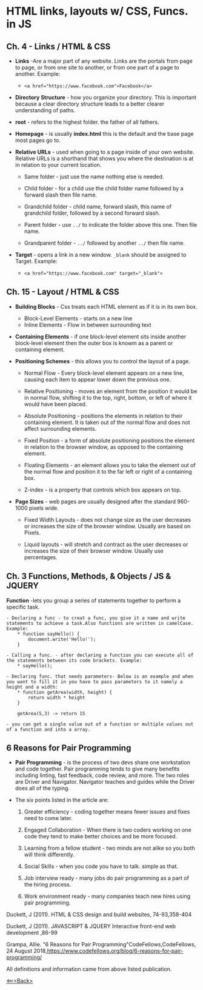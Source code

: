 # HTML links, layouts w/ CSS, Funcs. in JS

## Ch. 4 - Links / HTML & CSS

* **Links** -Are a major part of any website. Links are the portals from page to page, or from one site to another, or from one part of a page to another. Example:

  * ```<a href="https://www.facebook.com">Facebook</a>```

* **Directory Structure** - how you organize your directory. This is important because a clear directory structure leads to a better clearer understanding of paths.

* **root** - refers to the highest folder. the father of all fathers.

* **Homepage** - is usually **index.html** this is the default and the base page most pages go to.

* **Relative URLs** -  used when going to a page inside of your own website. Relative URLs is a shorthand that shows you where the destination is at in relation to your current location.

    - Same folder - just use the name nothing else is needed. 

    - Child folder - for a child use the child folder name followed by a forward slash then file name.

    - Grandchild folder - child name, forward slash, this name of grandchild folder, followed by a second forward slash.

    - Parent folder - use ```../``` to indicate the folder above this one. Then file name.

    - Grandparent folder - ```../``` followed by another ```../``` then file name.

* **Target** - opens a link in a new window. ```_blank``` should be assigned to Target. Example:

    - ```<a href="https://www.facebook.com" target="_blank">```

## Ch. 15 - Layout / HTML & CSS

* **Building Blocks** - Css treats each HTML element as if it is in its own box.
    - Block-Level Elements - starts on a new line
    - Inline Elements - Flow in between surrounding text

* **Containing Elements** - if one block-level element sits inside another block-level element then the outer box is knowm as a parent or containing element.

* **Positioning Schemes** - this allows you to control the layout of a page.

    - Normal Flow - Every block-level element appears on a new line, causing each item to appear lower down the previous one. 

    - Relative Positioning -  moves an element from the position it would be in normal flow, shifting it to the top, right, bottom, or left of where it would have been placed.

    - Absolute Positioning - positions the elements in relation to their containing element. It is taken out of the normal flow and does not affect surrounding elements.

    - Fixed Position - a form of absolute positioning positions the element in relation to the browser window, as opposed to the containing element.

    - Floating Elements - an element allows you to take the element out of the normal flow and position it to the far left or right of a containing box.

    - Z-index - is a property that controls which box appears on top.

* **Page Sizes**  - web pages are usually designed after the standard 960-1000 pixels wide.

    - Fixed Width Layouts - does not change size as the user decreases or increases the size of the browser window. Usually are based on Pixels.

    - Liquid layouts - will stretch and contract as the user decreases or increases the size of their browser window. Usually use percentages.

## Ch. 3 Functions, Methods, & Objects / JS & JQUERY

**Function** -lets you group a series of statements together to perform a specific task.

    - Declaring a func - to creat a func, you give it a name and write statements to achieve a task.Also functions are written in camelCase. Example:
        * function sayHello() {
            document.write('Hello!');
        }

    - Calling a func. - after declaring a function you can execute all of the statements between its code brackets. Example: 
        * sayHello();

    - Declaring func. that needs parameters- Below is an example and when you want to fill it in you have to pass parameters to it namely a height and a width:
        * function getArea(width, height) {
            return width * height
        }

        getArea(5,3) -> return 15

    - you can get a single value out of a function or multiple values out of a function and into a array.

## 6 Reasons for Pair Programming 

* **Pair Programming** - is the process of two devs share one workstation and code together. Pair programming tends to give many benefits including linting, fast feedback, code review, and more. The two roles are Driver and Navigator. Navigator teaches and guides while the Driver does all of the typing.

* The six points listed in the article are:

    1. Greater efficiency - coding together means fewer issues and fixes need to come later. 

    2. Engaged Collaboration - When there is two coders working on one code they tend to make better choices and be more focused.

    3. Learning from a fellow student - two minds are not alike so you both will think differently.

    4. Social Skills - when you code you have to talk. simple as that.

    5. Job interview ready - many jobs do pair programming as a part of the hiring process.

    6. Work environment ready - many companies teach new hires using pair programming.


Duckett, J (2011). HTML & CSS design and build websites, 74-93,358-404

Duckett, J (2011). JAVASCRIPT & JQUERY Interactive front-end web development ,86-99

Grampa, Allie. "6 Reasons for Pair Programming"CodeFellows,CodeFellows, 24 August 2018,https://www.codefellows.org/blog/6-reasons-for-pair-programming/ 

All definitions and information came from above listed publication.

[<===Back>](README.md)
